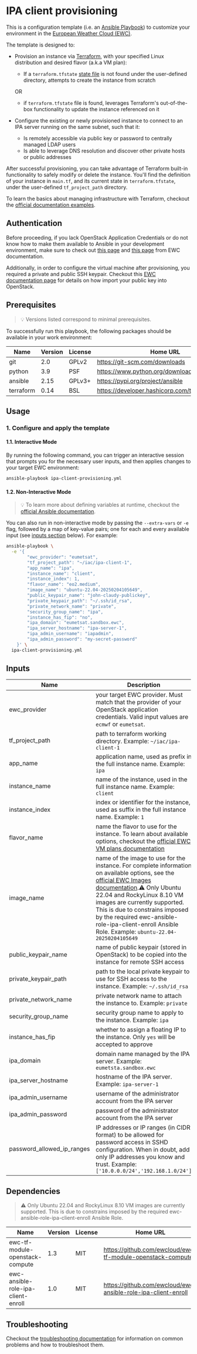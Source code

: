 # IPA client provisioning

This is a configuration template
(i.e. an [Ansible Playbook](https://docs.ansible.com/ansible/latest/playbook_guide/playbooks.html))
to customize your environment in the
[European Weather Cloud (EWC)](https://europeanweather.cloud/).

The template is designed to:

* Provision an instance via [Terraform](https://developer.hashicorp.com/terraform),
with your specified Linux distribution and desired flavor (a.k.a VM plan):
  * If a `terraform.tfstate` [state file](https://developer.hashicorp.com/terraform/language/state)
  is not found under the user-defined directory, attempts to create the
  instance from scratch

  OR
  * if  `terraform.tfstate` file is found, leverages Terraform's out-of-the-box
  functionality to update the instance referenced on it
* Configure the existing or newly provisioned instance to connect to an IPA
server running on the same subnet, such that it:
  * Is remotely accessible via public key or password to centrally
    managed LDAP users
  * Is able to leverage DNS resolution and discover other private
    hosts or public addresses

After successful provisioning, you can take advantage of Terraform built-in
functionality to safely modify or delete the instance. You'll find the definition of your
instance in `main.tf`, and its current state in `terraform.tfstate`, under the user-defined
`tf_project_path` directory.

To learn the basics about managing infrastructure with Terraform, checkout the
[official documentation examples](https://developer.hashicorp.com/terraform/tutorials/aws-get-started).

## Authentication

Before proceeding, if you lack OpenStack Application Credentials or do not know
how to make them available to Ansible in your development environment, make sure
to check out [this page](https://confluence.ecmwf.int/display/EWCLOUDKB/EWC+-+How+to+request+Openstack+Application+Credentials)
and [this page](https://confluence.ecmwf.int/display/EWCLOUDKB/EWC+-+OpenStack+Command-Line+client#EWCOpenStackCommandLineclient-GettingStarted)
from EWC documentation.

Additionally, in order to configure the virtual machine after provisioning, you
required a private and public SSH keypair. Checkout this
[EWC documentation page](https://confluence.ecmwf.int/display/EWCLOUDKB/EWC+-+OpenStack+Command-Line+client#EWCOpenStackCommandLineclient-ImportSSHkey)
for details on how import your public key into OpenStack.

## Prerequisites
> 💡 Versions listed correspond to minimal prerequisites.

To successfully run this playbook, the following packages should be available in your work environment:

| Name | Version | License | Home URL |
|------|---------|----- |-----|
| git | 2.0 | GPLv2  | https://git-scm.com/downloads |
| python | 3.9   | PSF | https://www.python.org/downloads  |
| ansible | 2.15 |  GPLv3+ | https://pypi.org/project/ansible  |
| terraform | 0.14  | BSL   | https://developer.hashicorp.com/terraform/install |

## Usage

### 1. Configure and apply the template

#### 1.1. Interactive Mode

By running the following command, you can trigger an interactive session that
prompts you for the necessary user inputs, and then applies changes to your
target EWC environment:

```bash
ansible-playbook ipa-client-provisioning.yml
```

#### 1.2. Non-Interactive Mode

>💡 To learn more about defining variables at runtime, checkout the
[official Ansible documentation](https://docs.ansible.com/ansible/latest/playbook_guide/playbooks_variables.html).

You can also run in non-interactive mode by passing the
`--extra-vars` or `-e` flag, followed by a map of  key-value pairs; one for
each and every available input (see [inputs section](#inputs) below). For example:

```bash
ansible-playbook \
  -e '{
        "ewc_provider": "eumetsat",
        "tf_project_path": "~/iac/ipa-client-1",
        "app_name": "ipa",
        "instance_name": "client",
        "instance_index": 1,
        "flavor_name": "eo2.medium",
        "image_name": "ubuntu-22.04-20250204105649",
        "public_keypair_name": "john-claudy-publickey",
        "private_keypair_path": "~/.ssh/id_rsa",
        "private_network_name": "private",
        "security_group_name": "ipa",
        "instance_has_fip": "no",
        "ipa_domain": "eumetsat.sandbox.ewc",
        "ipa_server_hostname": "ipa-server-1",
        "ipa_admin_username": "iapadmin",
        "ipa_admin_password": "my-secret-password"
    }' \
  ipa-client-provisioning.yml
```
## Inputs

| Name | Description | Type | Default | Required |
|------|-------------|------|---------|----------|
| ewc_provider | your target EWC provider. Must match that the provider of your OpenStack application credentials. Valid input values are `ecmwf` or `eumetsat`. | `string` | n/a | yes |
| tf_project_path | path to terraform working directory. Example: `~/iac/ipa-client-1` | `string` | n/a | yes |
| app_name | application name, used as prefix in the full instance name. Example: `ipa` | `string` | n/a | yes |
| instance_name| name of the instance, used in the full instance name.  Example: `client` | `string` | n/a | yes |
| instance_index | index or identifier for the instance, used as suffix in the full instance name. Example: `1` | `number` | n/a | yes |
| flavor_name | name the flavor to use for the instance. To learn about available options, checkout the [official EWC VM plans documentation](https://confluence.ecmwf.int/display/EWCLOUDKB/EWC+VM+plans) | `string` | n/a | yes |
| image_name | name of the image to use for the instance. For complete information on  available options, see the [official EWC Images documentation](https://confluence.ecmwf.int/display/EWCLOUDKB/EWC+Virtual+Images+Available).⚠️ Only Ubuntu 22.04 and RockyLinux 8.10 VM images are currently supported. This is due to constrains imposed by the required ewc-ansible-role-ipa-client-enroll Ansible Role. Example: `ubuntu-22.04-20250204105649`  | `string` | n/a | yes |
| public_keypair_name | name of public keypair (stored in OpenStack) to be copied into the instance for remote SSH access | `string` | n/a | yes |
| private_keypair_path | path to the local private keypair to use for SSH access to the instance. Example: `~/.ssh/id_rsa` | `string` | n/a | yes |
| private_network_name | private network name to attach the instance to. Example: `private` | `string` | n/a | yes |
| security_group_name | security group name to apply to the instance. Example: `ipa` | `string` | n/a | yes |
| instance_has_fip | whether to assign a floating IP to the instance. Only `yes` will be accepted to approve | `string` | n/a | yes |
| ipa_domain | domain name managed by the IPA server. Example: `eumetsta.sandbox.ewc` | `string` | n/a | yes |
| ipa_server_hostname | hostname of the IPA server. Example: `ipa-server-1` | `string`| n/a | yes |
| ipa_admin_username | username of the administrator account from the IPA server | `string` | n/a | yes |
| ipa_admin_password | password of the administrator account from the IPA server | `string` | n/a | yes |
| password_allowed_ip_ranges | IP addresses or IP ranges (in CIDR format) to be allowed for password access in SSHD configuration. When in doubt, add only IP addresses you know and trust. Example: `['10.0.0.0/24','192.168.1.0/24']` | `list(string)` | `['10.0.0.0/8','172.16.0.0/12','192.168.0.0/16']` | no |

## Dependencies
> ⚠️ Only Ubuntu 22.04 and RockyLinux 8.10 VM images are currently supported.
This is due to constrains imposed by the required
ewc-ansible-role-ipa-client-enroll Ansible Role.

| Name | Version | License | Home URL |
|------|---------|-------|------|
| ewc-tf-module-openstack-compute | 1.3 | MIT | https://github.com/ewcloud/ewc-tf-module-openstack-compute  |
| ewc-ansible-role-ipa-client-enroll | 1.0 | MIT | https://github.com/ewcloud/ewc-ansible-role-ipa-client-enroll |


## Troubleshooting
Checkout the [troubleshooting documentation](../docs/troubleshooting.md) for
information on common problems and how to troubleshoot them.
